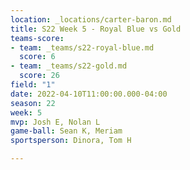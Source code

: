 ```yaml
---
location: _locations/carter-baron.md
title: S22 Week 5 - Royal Blue vs Gold
teams-score:
- team: _teams/s22-royal-blue.md
  score: 6
- team: _teams/s22-gold.md
  score: 26
field: "1"
date: 2022-04-10T11:00:00.000-04:00
season: 22
week: 5
mvp: Josh E, Nolan L
game-ball: Sean K, Meriam
sportsperson: Dinora, Tom H

---
```

